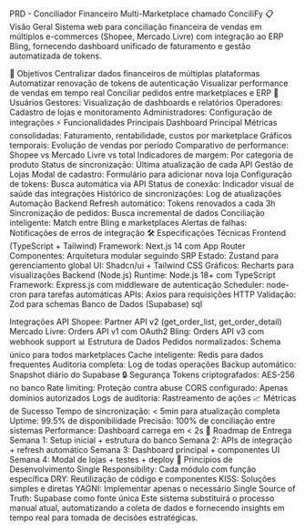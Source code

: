 PRD - Conciliador Financeiro Multi-Marketplace chamado ConciliFy
📋 Visão Geral
Sistema web para conciliação financeira de vendas em múltiplos e-commerces (Shopee, Mercado Livre) com integração ao ERP Bling, fornecendo dashboard unificado de faturamento e gestão automatizada de tokens.

🎯 Objetivos
Centralizar dados financeiros de múltiplas plataformas
Automatizar renovação de tokens de autenticação
Visualizar performance de vendas em tempo real
Conciliar pedidos entre marketplaces e ERP
👥 Usuários
Gestores: Visualização de dashboards e relatórios
Operadores: Cadastro de lojas e monitoramento
Administradores: Configuração de integrações
⚡ Funcionalidades Principais
Dashboard Principal
Métricas consolidadas: Faturamento, rentabilidade, custos por marketplace
Gráficos temporais: Evolução de vendas por período
Comparativo de performance: Shopee vs Mercado Livre vs total
Indicadores de margem: Por categoria de produto
Status de sincronização: Última atualização de cada API
Gestão de Lojas
Modal de cadastro: Formulário para adicionar nova loja
Configuração de tokens: Busca automática via API
Status de conexão: Indicador visual de saúde das integrações
Histórico de sincronizações: Log de atualizações
Automação Backend
Refresh automático: Tokens renovados a cada 3h
Sincronização de pedidos: Busca incremental de dados
Conciliação inteligente: Match entre Bling e marketplaces
Alertas de falhas: Notificações de erros de integração
🛠 Especificações Técnicas
Frontend (TypeScript + Tailwind)
Framework: Next.js 14 com App Router
Componentes: Arquitetura modular seguindo SRP
Estado: Zustand para gerenciamento global
UI: Shadcn/ui + Tailwind CSS
Gráficos: Recharts para visualizações
Backend (Node.js)
Runtime: Node.js 18+ com TypeScript
Framework: Express.js com middleware de autenticação
Scheduler: node-cron para tarefas automáticas
APIs: Axios para requisições HTTP
Validação: Zod para schemas
Banco de Dados (Supabase)
sql

Integrações API
Shopee: Partner API v2 (get_order_list, get_order_detail)
Mercado Livre: Orders API v1 com OAuth2
Bling: Orders API v3 com webhook support
📊 Estrutura de Dados
Pedidos normalizados: Schema único para todos marketplaces
Cache inteligente: Redis para dados frequentes
Auditoria completa: Log de todas operações
Backup automático: Snapshot diário do Supabase
🔒 Segurança
Tokens criptografados: AES-256 no banco
Rate limiting: Proteção contra abuse
CORS configurado: Apenas domínios autorizados
Logs de auditoria: Rastreamento de ações
📈 Métricas de Sucesso
Tempo de sincronização: < 5min para atualização completa
Uptime: 99.5% de disponibilidade
Precisão: 100% de conciliação entre sistemas
Performance: Dashboard carrega em < 2s
🚀 Roadmap de Entrega
Semana 1: Setup inicial + estrutura do banco
Semana 2: APIs de integração + refresh automático
Semana 3: Dashboard principal + componentes UI
Semana 4: Modal de lojas + testes + deploy
🔧 Princípios de Desenvolvimento
Single Responsibility: Cada módulo com função específica
DRY: Reutilização de código e componentes
KISS: Soluções simples e diretas
YAGNI: Implementar apenas o necessário
Single Source of Truth: Supabase como fonte única
Este sistema substituirá o processo manual atual, automatizando a coleta de dados e fornecendo insights em tempo real para tomada de decisões estratégicas.